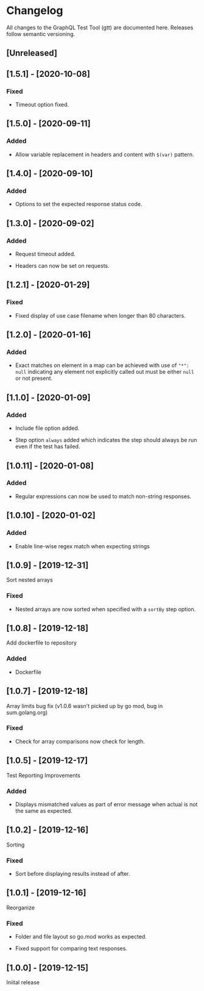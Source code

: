 # Changelog

All changes to the GraphQL Test Tool (gtt) are documented here. Releases follow semantic versioning.

## [Unreleased]

## [1.5.1] - [2020-10-08]

### Fixed

- Timeout option fixed.

## [1.5.0] - [2020-09-11]

### Added

- Allow variable replacement in headers and content with `$(var)` pattern.

## [1.4.0] - [2020-09-10]

### Added

- Options to set the expected response status code.

## [1.3.0] - [2020-09-02]

### Added

- Request timeout added.

- Headers can now be set on requests.

## [1.2.1] - [2020-01-29]

### Fixed

- Fixed display of use case filename when longer than 80 characters.

## [1.2.0] - [2020-01-16]

### Added

- Exact matches on element in a map can be achieved with use of `"*": null` indicating
  any element not explicitly called out must be either `null` or not present.

## [1.1.0] - [2020-01-09]

### Added

- Include file option added.

- Step option `always` added which indicates the step should always be run even if the test has failed.

## [1.0.11] - [2020-01-08]

### Added

- Regular expressions can now be used to match non-string responses.

## [1.0.10] - [2020-01-02]

### Added

- Enable line-wise regex match when expecting strings

## [1.0.9] - [2019-12-31]

Sort nested arrays

### Fixed

- Nested arrays are now sorted when specified with a `sortBy` step option.

## [1.0.8] - [2019-12-18]

Add dockerfile to repository

### Added
- Dockerfile

## [1.0.7] - [2019-12-18]

Array limits bug fix (v1.0.6 wasn't picked up by go mod, bug in sum.golang.org)

### Fixed

- Check for array comparisons now check for length.

## [1.0.5] - [2019-12-17]

Test Reporting Improvements

### Added

- Displays mismatched values as part of error message when actual is not the same as expected.

## [1.0.2] - [2019-12-16]

Sorting

### Fixed

- Sort before displaying results instead of after.

## [1.0.1] - [2019-12-16]

Reorganize

### Fixed

- Folder and file layout so go.mod works as expected.

- Fixed support for comparing text responses.

## [1.0.0] - [2019-12-15]

Iniital release
